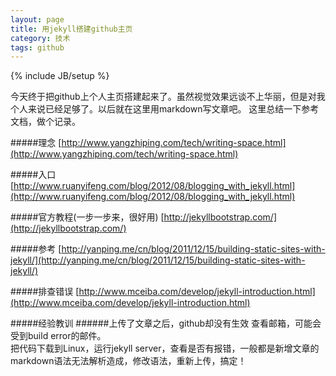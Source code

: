 ```yaml
---
layout: page
title: 用jekyll搭建github主页
category: 技术
tags: github
---
```

{% include JB/setup %}

今天终于把github上个人主页搭建起来了。虽然视觉效果远谈不上华丽，但是对我个人来说已经足够了。以后就在这里用markdown写文章吧。
这里总结一下参考文档，做个记录。

#####理念
[http://www.yangzhiping.com/tech/writing-space.html](http://www.yangzhiping.com/tech/writing-space.html)

#####入口
[http://www.ruanyifeng.com/blog/2012/08/blogging_with_jekyll.html](http://www.ruanyifeng.com/blog/2012/08/blogging_with_jekyll.html)

#####官方教程(一步一步来，很好用)
[http://jekyllbootstrap.com/](http://jekyllbootstrap.com/)

#####参考
[http://yanping.me/cn/blog/2011/12/15/building-static-sites-with-jekyll/](http://yanping.me/cn/blog/2011/12/15/building-static-sites-with-jekyll/)

#####排查错误
[http://www.mceiba.com/develop/jekyll-introduction.html](http://www.mceiba.com/develop/jekyll-introduction.html)

#####经验教训
######上传了文章之后，github却没有生效
查看邮箱，可能会受到build error的邮件。  
把代码下载到Linux，运行jekyll server，查看是否有报错，一般都是新增文章的markdown语法无法解析造成，修改语法，重新上传，搞定！
